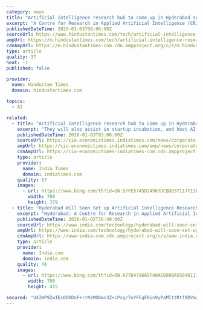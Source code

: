 ```yaml
---
category: news
title: "Artificial Intelligence research hub to come up in Hyderabad soon"
excerpt: "A Centre for Research in Applied Artificial Intelligence (CRiAA), a R&D Park, a Centre of Excellence and other facilities in Artificial Intelligence (AI) will come up in Hyderabad as the Telangana government on Thursday signed eight memoranda of understanding with various companies and institutions.(Getty Images/iStockphoto) A Centre for ..."
publishedDateTime: 2020-01-03T08:06:00Z
sourceUrl: https://www.hindustantimes.com/tech/artificial-intelligence-research-hub-to-come-up-in-hyderabad-soon/story-qQv2BBu6sidulEy1SBLNRM.html
ampUrl: https://m.hindustantimes.com/tech/artificial-intelligence-research-hub-to-come-up-in-hyderabad-soon/story-qQv2BBu6sidulEy1SBLNRM_amp.html
cdnAmpUrl: https://m-hindustantimes-com.cdn.ampproject.org/c/s/m.hindustantimes.com/tech/artificial-intelligence-research-hub-to-come-up-in-hyderabad-soon/story-qQv2BBu6sidulEy1SBLNRM_amp.html
type: article
quality: 37
heat: -1
published: false

provider:
  name: Hindustan Times
  domain: hindustantimes.com

topics:
  - AI

related:
  - title: "Artificial Intelligence research hub to come up in Hyderabad"
    excerpt: "They will also assist in startup incubation, and host AI training sessions to support women and minority groups, officials said.IANS | January 03, 2020, 08:36 IST Hyderabad: A Centre for Research in Applied Artificial Intelligence (CRiAA), a R&D Park, a Centre of Excellence and other facilities in Artificial Intelligence will come up in ..."
    publishedDateTime: 2020-01-03T03:06:00Z
    sourceUrl: https://cio.economictimes.indiatimes.com/news/corporate-news/artificial-intelligence-research-hub-to-come-up-in-hyderabad/73078191
    ampUrl: https://cio.economictimes.indiatimes.com/amp/news/corporate-news/artificial-intelligence-research-hub-to-come-up-in-hyderabad/73078191
    cdnAmpUrl: https://cio-economictimes-indiatimes-com.cdn.ampproject.org/c/s/cio.economictimes.indiatimes.com/amp/news/corporate-news/artificial-intelligence-research-hub-to-come-up-in-hyderabad/73078191
    type: article
    provider:
      name: India Times
      domain: indiatimes.com
    quality: 57
    images:
      - url: https://www.bing.com/th?id=ON.57FE5745D14967DCBDD37117F13F554D
        width: 700
        height: 379
  - title: "Hyderabad Will Soon Set up Artificial Intelligence Research Centre Targetting at 200 Startups"
    excerpt: "Hyderabad: A Centre for Research in Applied Artificial Intelligence (CRiAA), an R&D Park, a Centre of Excellence and other facilities in Artificial Intelligence will come up in Hyderabad as the Telangana government on Thursday signed eight memoranda of understanding with various companies and institutions. The state signed the Memorandum of ..."
    publishedDateTime: 2020-01-02T16:49:00Z
    sourceUrl: https://www.india.com/technology/hyderabad-will-soon-set-up-artificial-intelligence-research-centre-targetting-at-200-startups-3897181/
    ampUrl: https://www.india.com/technology/hyderabad-will-soon-set-up-artificial-intelligence-research-centre-targetting-at-200-startups-3897181/amp/
    cdnAmpUrl: https://www-india-com.cdn.ampproject.org/c/s/www.india.com/technology/hyderabad-will-soon-set-up-artificial-intelligence-research-centre-targetting-at-200-startups-3897181/amp/
    type: article
    provider:
      name: India.com
      domain: india.com
    quality: 46
    images:
      - url: https://www.bing.com/th?id=ON.A77D479665F48AED00BA5584011766E9
        width: 700
        height: 415

secured: "U4IWP9ZwIExOOKDnF+rrNsMOGmn3Z+cPsq/7oYFCqFOin9yPaMlttRtf9DVmafQB3IoSM76cBVzOVRyx9xxfBjqc13Z3OXKaaod6j3+wl6Kncmu3kGhCE8gkI3G8odhm/tGfQquuiLU4uTD6jEMMJkd6PkJuEFCF0stLOsLxgGduCfTAw3lgQBKGvmBr+YIr54g2BZQeviWYRmER30IYfwwCqsUSWr4yl7oGwH3J1RAbhjCwez3LZ769DRis2FBP19XZG2xc8uXwftZe/ObOkA==;gqsneKfhcNT3kgm+K5HqoA=="
---
```


